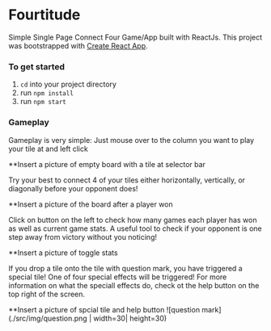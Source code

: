 # Fourtitude

Simple Single Page Connect Four Game/App built with ReactJs. This project was bootstrapped with [Create React App](https://github.com/facebookincubator/create-react-app).

### To get started

1. `cd` into your project directory
2. run `npm install`
3. run `npm start`

### Gameplay

Gameplay is very simple: Just mouse over to the column you want to play your tile at and left click

**Insert a picture of empty board with a tile at selector bar

Try your best to connect 4 of your tiles either horizontally, vertically, or diagonally before your opponent does!

**Insert a picture of the board after a player won

Click on button on the left to check how many games each player has won as well as current game stats. A useful tool to check if your opponent is one step away from victory without you noticing!

**Insert a picture of toggle stats

If you drop a tile onto the tile with question mark, you have triggered a special tile! One of four special effects will be triggered! For more information on what the speciall effects do, check ot the help button on the top right of the screen.

**Insert a picture of spcial tile and help button
![question mark](./src/img/question.png | width=30| height=30)